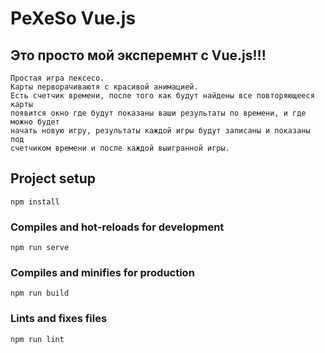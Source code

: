 # PeXeSo Vue.js
## Это просто мой эксперемнт с Vue.js!!!
    Простая игра пексесо.
    Карты перворачиваютя с красивой анимацией.
    Есть счетчик времени, после того как будут найдены все повторяющееся карты 
    появится окно где будут показаны ваши результаты по времени, и где можно будет 
    начать новую игру, результаты каждой игры будут записаны и показаны под 
    счетчиком времени и после каждой выигранной игры.


## Project setup
```
npm install
```

### Compiles and hot-reloads for development
```
npm run serve
```

### Compiles and minifies for production
```
npm run build
```

### Lints and fixes files
```
npm run lint
```
